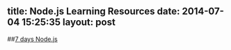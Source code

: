 title: Node.js Learning Resources
date: 2014-07-04 15:25:35
layout: post
---
##[7 days Node.js](https://nqdeng.github.io/7-day-nodejs)
